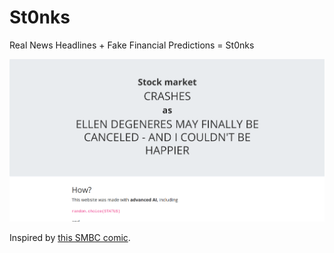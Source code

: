 # St0nks

Real News Headlines + Fake Financial Predictions = St0nks

![St0nks](example.png)

Inspired by [this SMBC comic](https://www.smbc-comics.com/comic/markets).
